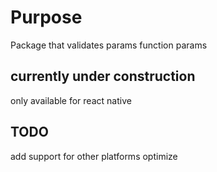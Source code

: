 # Purpose
Package that validates params function params

## currently under construction
only available for react native

## TODO
add support for other platforms
optimize
